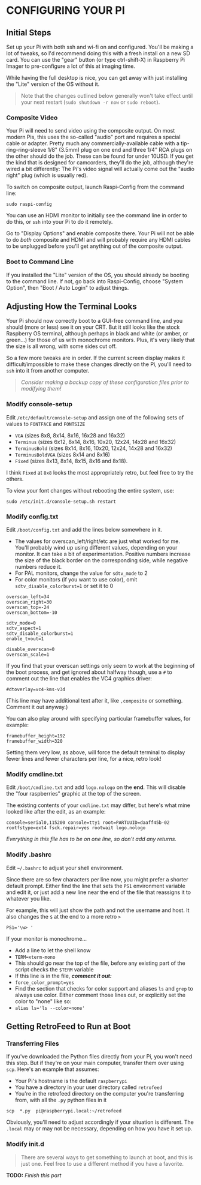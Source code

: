 # CONFIGURING YOUR PI

## Initial Steps
 
Set up your Pi with both ssh and wi-fi on and configured. You'll be making a lot of tweaks, so I'd recommend doing this with a fresh install on a new SD card. You can use the "gear" button (or type ctrl-shift-X) in Raspberry Pi Imager to pre-configure a lot of this at imaging time.

While having the full desktop is nice, you can get away with just installing the "Lite" version of the OS without it.

>Note that the changes outlined below generally won't take effect until your next restart (`sudo shutdown -r now` or `sudo reboot`).

### Composite Video

Your Pi will need to send video using the composite output. On most modern Pis, this uses the so-called "audio" port and requires a special cable or adapter. Pretty much any commercially-available cable with a tip-ring-ring-sleeve 1/8" (3.5mm) plug on one end and three 1/4" RCA plugs on the other should do the job. These can be found for under 10USD. If you get the kind that is designed for camcorders, they'll do the job, although they're wired a bit differently: The Pi's video signal will actually come out the "audio right" plug (which is usually red).
  
To switch on composite output, launch Raspi-Config from the command line:

`sudo raspi-config`

You can use an HDMI monitor to initially see the command line in order to do this, or `ssh` into your Pi to do it remotely.
  
Go to "Display Options" and enable composite there. Your Pi will not be able to do *both* composite and HDMI and will probably require any HDMI cables to be unplugged before you'll get anything out of the composite output.

### Boot to Command Line

If you installed the "Lite" version of the OS, you should already be booting to the command line. If not, go back into Raspi-Config, choose "System Option", then "Boot / Auto Login" to adjust things.

## Adjusting How the Terminal Looks

Your Pi should now correctly boot to a GUI-free command line, and you should (more or less) see it on your CRT. But it still looks like the stock Raspberry OS terminal, although perhaps in black and white (or amber, or green...) for those of us with monochrome monitors. Plus, it's very likely that the size is all wrong, with some sides cut off.

So a few more tweaks are in order. If the current screen display makes it difficult/impossible to make these changes directly on the Pi, you'll need to `ssh` into it from another computer.

>*Consider making a backup copy of these configuration files prior to modifying them!*

### Modify console-setup

Edit `/etc/default/console-setup` and assign one of the following sets of values to `FONTFACE` and `FONTSIZE`
 
* `VGA` (sizes  8x8,  8x14,  8x16,  16x28  and 16x32)
* `Terminus`  (sizes  6x12, 8x14, 8x16, 10x20, 12x24, 14x28
              and 16x32)
* `TerminusBold` (sizes 8x14, 8x16, 10x20, 12x24,  14x28 and  16x32)
* `TerminusBoldVGA`  (sizes  8x14 and 8x16)
* `Fixed` (sizes  8x13,  8x14,  8x15,  8x16   and   8x18). 
              
I think `Fixed` at `8x8` looks the most appropriately retro, but feel free to try the others.

To view your font changes without rebooting the entire system, use:

`sudo /etc/init.d/console-setup.sh restart`


### Modify config.txt

Edit `/boot/config.txt` and add the lines below somewhere in it.

* The values for overscan_left/right/etc are just what worked for me. You'll probably wind up using different values, depending on your monitor. It can take a bit of experimentation. Positive numbers increase the size of the black border on the corresponding side, while negative numbers reduce it.
* For PAL monitors, change the value for `sdtv_mode` to 2
* For color monitors (if you want to use color), omit `sdtv_disable_colorburst=1` or set it to 0

```
overscan_left=34
overscan_right=30
overscan_top=-24
overscan_bottom=-10

sdtv_mode=0
sdtv_aspect=1
sdtv_disable_colorburst=1
enable_tvout=1

disable_overscan=0
overscan_scale=1
```

If you find that your overscan settings only seem to work at the beginning of the boot process, and get ignored about halfway though, use a `#` to comment out the line that enables the VC4 graphics driver:

```
#dtoverlay=vc4-kms-v3d
```
(This line may have additional text after it, like `,composite` or something. Comment it out anyway.)

You can also play around with specifying particular framebuffer values, for example:

```
framebuffer_height=192
framebuffer_width=320
```
Setting them very low, as above, will force the default terminal to display fewer lines and fewer characters per line, for a nice, retro look!

### Modify cmdline.txt

Edit `/boot/cmdline.txt` and add `logo.nologo` on the **end**. This will disable the "four raspberries" graphic at the top of the screen.

The existing contents of your `cmdline.txt` may differ, but here's what mine looked like after the edit, as an example:

```
console=serial0,115200 console=tty1 root=PARTUUID=daaff45b-02 rootfstype=ext4 fsck.repair=yes rootwait logo.nologo
```

*Everything in this file has to be on one line, so don't add any returns.*

### Modify .bashrc

Edit `~/.bashrc` to adjust your shell environment.

Since there are so few characters per line now, you might prefer a shorter default prompt. Either find the line that sets the `PS1` environment variable and edit it, or just add a new line near the end of the file that reassigns it to whatever you like.

For example, this will just show the path and not the username and host. It also changes the `$` at the end to a more retro `>`

`PS1='\w> '`


If your monitor is monochrome...

* Add a line to let the shell know
 * `TERM=xterm-mono`
 * This should go near the top of the file, before any existing part of the script checks the `$TERM` variable
* If this line is in the file, ***comment it out:***
 * `force_color_prompt=yes`
* Find the section that checks for color support and aliases `ls` and `grep` to always use color. Either comment those lines out, or explicitly set the color to "none" like so:
 * `alias ls='ls --color=none'`


## Getting RetroFeed to Run at Boot

### Transferring Files

If you've downloaded the Python files directly from your Pi, you won't need this step. But if they're on your main computer, transfer them over using `scp`. Here's an example that assumes:

* Your Pi's hostname is the default `raspberrypi`
* You have a directory in your user directory called `retrofeed`
* You're in the retrofeed directory on the computer you're transferring from, with all the `.py` python files in it

`scp  *.py  pi@raspberrypi.local:~/retrofeed`

Obviously, you'll need to adjust accordingly if your situation is different.  The `.local` may or may not be necessary, depending on how you have it set up.

### Modify init.d

>There are several ways to get something to launch at boot, and this is just one. Feel free to use a different method if you have a favorite.


**TODO:** *Finish this part*



